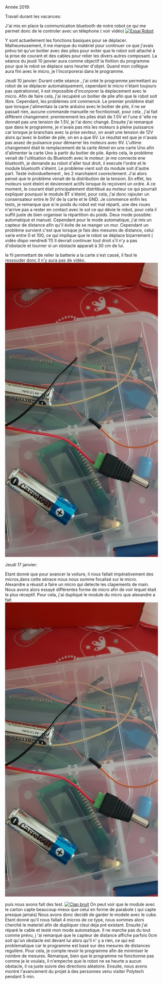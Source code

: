 Année 2019:

Travail durant les vacances:

J'ai mis en place la communication bluetooth de notre robot ce qui me permet donc de le controler avec un télephone ( voir vidéo)
[![Essai Robot]()](https://youtu.be/6meGp6HiwKE)

Y sont actuellement les fonctions basiques pour se déplacer. Malheureusement, il me manque du matériel pour continuer ce que j'avais prévu tel qu'un boitier avec des piles pour eviter que le robot soit attaché à la prise de courant et des cables pour relier les divers autres composant.
La séance du jeudi 10 janvier aura comme objectif la finition du programme pour que le robot se déplace sans heurter d'objet. Quand mon collègue aura fini avec le micro, je l'incorporerai dans le programme.












Jeudi 10 janvier:
Durant cette séance , j'ai créé le programme permettant au robot de se déplacer automatiquement, cependant le micro n'étant toujours pas opérationnel, il est impossible d'incorporer la deplacement avec le micro.
Afin de faire cela, j'ai recupéré un boitier de pile afin que le robot soit libre. Cependant, les problèmes ont commencé. 
Le premier problème était que lorsque j'alimentais la carte arduino avec le boitier de pile, il ne se passait rien, aucune commande manuelle ne focntionnait, pour cela , j'ai fait différent changement:
premierement les piles était de 1.5V et l'une d 'elle ne donnait pas une tension de 1.5V, je l'ai donc changé. 
Ensuite j'ai remarqué que dans le programme, je n'avais pas mis les moteurs à pleine puissance car lorsque je branchais avec la prise sevteur, on avait une tension de 12V alors qu'avec le boitier de pile, on en a que 6V.
Le résultat est que  je n'avais pas assez de puiisance pour démarrer les moteurs avec 6V.
L'ultime changement était le remplacement de la carte Atmel en une carte Uno afin d'alimenter la carte Uno à partir du boitier de pile.
Après cela, le problème venait de l'uitlisation du Bluetooth avec le moteur:
je me connecte  ene bluetooth, je demande au robot d'aller tout droit, il execute l'ordre et le module bluetooth s'éteint. Le problème vient soit du module soit d'autre part. Testé individuellement , les 2 marchaient coorectement. J'ai alors pensé que le problème venait de la distribution de la tension.
En effet, les moteurs sont éteint et deviennent actifs lorsque ils reçoivent un ordre. A ce moment, le courant était principalement distrtibué au moteur ce qui pourrait expliquer pourquoi le module BT s'éteint, pour cela, j'ai donc rajouter un consensateur entre le 5V de la carte et le GND.
Je commence enfin les tests, je remarque que si le poids du robot est mal réparti, une des roues n'arrive pas a rester en contact avec le sol ce qui dévie le robot, pour cela il suffit juste de bien organiser la répartition du poids.
Deux mode possible: automatique et manuel.
Cependant pour le mode automatique, j'ai mis un capteur de distance afin qu'il évite de se manger un mur. Cependant un problème survient c'est que lorsque je fais des mesures de distance, celui varie entre 0 et 100, ce qui implique que le robot se déplace bizarrement
( vidéo dispo vendredi 11)
Il devrait continuer tout droit s'il n'y a pas d'obstacle et tourner si un obstacle apparait à 30 cm de lui.

le fil permettant de relier la batterie a la carte s'est cassé, il faut le ressouder donc il n'y aura pas de vidéo.
![alt text](https://github.com/Losciale-Verdille/Robot-curieux/blob/master/Rapports%20seances/Vivian/49517024_2245816098990626_29802305620541440_n.jpg)



Jeudi 17 janvier:

Etant donné que pour avancer la voiture, il nous fallait impérativement des micros,dans cette sénace nous nous somme focalisé sur le micro. Alexandre a réussit a faire un micro qui detecte les clapements de main. Nous avons alors essayé différentes forme de micro afin de voir lequel était le plus réceptif. Pour cela, j'ai dupliqué le module du micro que alexandre a fait 
![alt text](https://github.com/Losciale-Verdille/Robot-curieux/blob/master/Rapports%20seances/Vivian/49517024_2245816098990626_29802305620541440_n.jpg)

puis nous avons fait des test.
[![Clap bruit]()](https://youtu.be/oALtmsmLZ9g)
On peut voir que le module avec le carton capte beaucoup mieux que celui en forme de parabole ( qui capte presque jamais) 
Nous avons donc decidé de garder le modele avec le cube. Etant donné qu'il nous fallait 4 micros de ce type, nous sommes alors cherché le materiel afin de dupliquer cleui deja pré existant.
Ensuite j'ai réparé le cable et testé mon mode automatique. Il ne marche pas du tout comme prévu, j 'ai remarqué que le capteur de distance affiche parfois 0cm soit qu'un obstacle est devant lui alors qu'il n' y a rien, ce qui est problematique car le programme est basé sur des mesures de distances regulière.
Pour cela, je compte revoir le programme afin de minimiser le nombre de mesures.
Remarque, bien que le programme ne fonctionne pas comme je le voulais, il n'empeche que le robot ne se heurte a aucun obstacle, il va juste suivre des directions aléatoire.
Ensuite, nous avons montré l'avancement du projet à des personnes venu visiter Polytech pendant 5 min.
